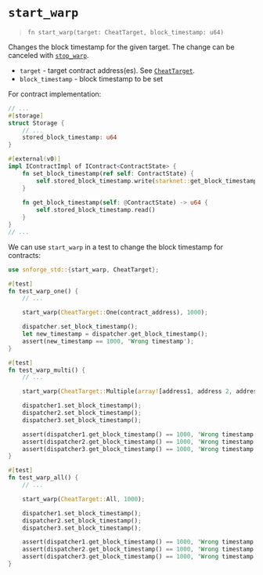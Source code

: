 # `start_warp`

> `fn start_warp(target: CheatTarget, block_timestamp: u64)`

Changes the block timestamp for the given target.
The change can be canceled with [`stop_warp`](./stop_warp.md).

- `target` - target contract address(es). See [`CheatTarget`](./cheat_target.md).
- `block_timestamp` - block timestamp to be set

For contract implementation:

```rust
// ...
#[storage]
struct Storage {
    // ...
    stored_block_timestamp: u64
}

#[external(v0)]
impl IContractImpl of IContract<ContractState> {
    fn set_block_timestamp(ref self: ContractState) {
        self.stored_block_timestamp.write(starknet::get_block_timestamp());
    }
    
    fn get_block_timestamp(self: @ContractState) -> u64 {
        self.stored_block_timestamp.read()
    }
}
// ...
```

We can use `start_warp` in a test to change the block timestamp for contracts:

```rust
use snforge_std::{start_warp, CheatTarget};

#[test]
fn test_warp_one() {
    // ...

    start_warp(CheatTarget::One(contract_address), 1000);

    dispatcher.set_block_timestamp();
    let new_timestamp = dispatcher.get_block_timestamp();
    assert(new_timestamp == 1000, 'Wrong timestamp');
}

#[test]
fn test_warp_multi() {
    // ...

    start_warp(CheatTarget::Multiple(array![address1, address 2, address 3].span()), 1000);

    dispatcher1.set_block_timestamp();
    dispatcher2.set_block_timestamp();
    dispatcher3.set_block_timestamp();

    assert(dispatcher1.get_block_timestamp() == 1000, 'Wrong timestamp');
    assert(dispatcher2.get_block_timestamp() == 1000, 'Wrong timestamp');
    assert(dispatcher3.get_block_timestamp() == 1000, 'Wrong timestamp');
}

#[test]
fn test_warp_all() {
    // ...

    start_warp(CheatTarget::All, 1000);

    dispatcher1.set_block_timestamp();
    dispatcher2.set_block_timestamp();
    dispatcher3.set_block_timestamp();

    assert(dispatcher1.get_block_timestamp() == 1000, 'Wrong timestamp');
    assert(dispatcher2.get_block_timestamp() == 1000, 'Wrong timestamp');
    assert(dispatcher3.get_block_timestamp() == 1000, 'Wrong timestamp');
}
```



